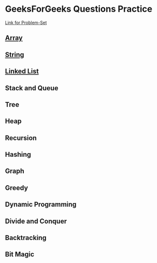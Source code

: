 # GeeksForGeeks Questions Practice
[Link for Problem-Set](https://www.geeksforgeeks.org/must-do-coding-questions-for-companies-like-amazon-microsoft-adobe/)

## [Array](https://github.com/sani29/GeeksForGeeksPractice/blob/master/Array/README_Array.md)

## [String](https://github.com/sani29/GeeksForGeeksPractice/tree/master/String)

## [Linked List](https://github.com/sani29/GeeksForGeeksPractice/tree/master/LinkedList)

## Stack and Queue

## Tree

## Heap

## Recursion

## Hashing

## Graph

## Greedy

## Dynamic Programming

## Divide and Conquer

## Backtracking

## Bit Magic
